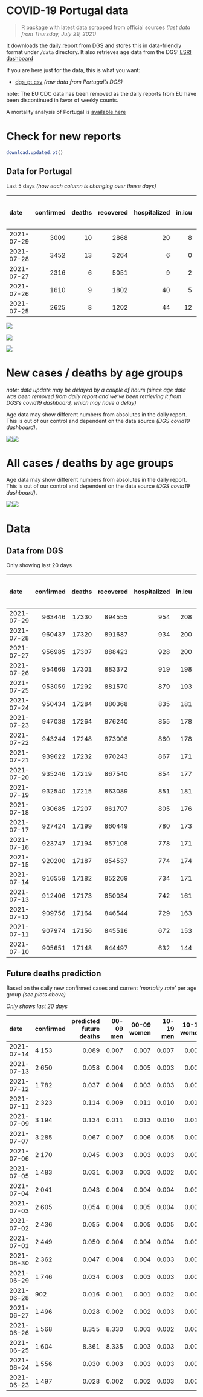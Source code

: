 COVID-19 Portugal data
================

> R package with latest data scrapped from official sources *(last data
> from Thursday, July 29, 2021)*

It downloads the [daily
report](https://covid19.min-saude.pt/relatorio-de-situacao/) from DGS
and stores this in data-friendly format under `/data` directory. It also
retrieves age data from the DGS’ [ESRI
dashboard](https://covid19.min-saude.pt/ponto-de-situacao-atual-em-portugal/)

If you are here just for the data, this is what you want:

-   [dgs\_pt.csv](raw/master/data/dgs_pt.csv) *(raw data from Portugal’s
    DGS)*

note: The EU CDC data has been removed as the daily reports from EU have
been discontinued in favor of weekly counts.

A mortality analysis of Portugal is [available
here](https://averissimo.github.io/covid19-analysis/mortality.html)

# Check for new reports

``` r
download.updated.pt()
```

## Data for Portugal

Last 5 days *(how each column is changing over these days)*

| date       | confirmed | deaths | recovered | hospitalized | in.icu | first vaccine | second vaccine | confirmed m 00-09 | confirmed w 00-09 | confirmed m 10-19 | confirmed w 10-19 | confirmed m 20-29 | confirmed w 20-29 | confirmed m 30-39 | confirmed w 30-39 | confirmed m 40-49 | confirmed w 40-49 | confirmed m 50-59 | confirmed w 50-59 | confirmed m 60-69 | confirmed w 60-69 | confirmed m 70-79 | confirmed w 70-79 | confirmed m 80+ | confirmed w 80+ | death m 00-09 | death w 00-09 | death m 10-19 | death w 10-19 | death m 20-29 | death w 20-29 | death m 30-39 | death w 30-39 | death m 40-49 | death w 40-49 | death m 50-59 | death w 50-59 | death m 60-69 | death w 60-69 | death m 70-79 | death w 70-79 | death m 80+ | death w 80+ |
|:-----------|----------:|-------:|----------:|-------------:|-------:|--------------:|---------------:|------------------:|------------------:|------------------:|------------------:|------------------:|------------------:|------------------:|------------------:|------------------:|------------------:|------------------:|------------------:|------------------:|------------------:|------------------:|------------------:|----------------:|----------------:|--------------:|--------------:|--------------:|--------------:|--------------:|--------------:|--------------:|--------------:|--------------:|--------------:|--------------:|--------------:|--------------:|--------------:|--------------:|--------------:|------------:|------------:|
| 2021-07-29 |      3009 |     10 |      2868 |           20 |      8 |         28074 |          59238 |                NA |                NA |                NA |                NA |                NA |                NA |                NA |                NA |                NA |                NA |                NA |                NA |                NA |                NA |                NA |                NA |              NA |              NA |            NA |            NA |            NA |            NA |            NA |            NA |            NA |            NA |            NA |            NA |            NA |            NA |            NA |            NA |            NA |            NA |          NA |          NA |
| 2021-07-28 |      3452 |     13 |      3264 |            6 |      0 |         27916 |          57705 |                NA |                NA |                NA |                NA |                NA |                NA |                NA |                NA |                NA |                NA |                NA |                NA |                NA |                NA |                NA |                NA |              NA |              NA |            NA |            NA |            NA |            NA |            NA |            NA |            NA |            NA |            NA |            NA |            NA |            NA |            NA |            NA |            NA |            NA |          NA |          NA |
| 2021-07-27 |      2316 |      6 |      5051 |            9 |      2 |         25642 |          60700 |                NA |                NA |                NA |                NA |                NA |                NA |                NA |                NA |                NA |                NA |                NA |                NA |                NA |                NA |                NA |                NA |              NA |              NA |            NA |            NA |            NA |            NA |            NA |            NA |            NA |            NA |            NA |            NA |            NA |            NA |            NA |            NA |            NA |            NA |          NA |          NA |
| 2021-07-26 |      1610 |      9 |      1802 |           40 |      5 |         17520 |          30948 |                NA |                NA |                NA |                NA |                NA |                NA |                NA |                NA |                NA |                NA |                NA |                NA |                NA |                NA |                NA |                NA |              NA |              NA |            NA |            NA |            NA |            NA |            NA |            NA |            NA |            NA |            NA |            NA |            NA |            NA |            NA |            NA |            NA |            NA |          NA |          NA |
| 2021-07-25 |      2625 |      8 |      1202 |           44 |     12 |         38279 |          55546 |                NA |                NA |                NA |                NA |                NA |                NA |                NA |                NA |                NA |                NA |                NA |                NA |                NA |                NA |                NA |                NA |              NA |              NA |            NA |            NA |            NA |            NA |            NA |            NA |            NA |            NA |            NA |            NA |            NA |            NA |            NA |            NA |            NA |            NA |          NA |          NA |

![](README_files/figure-gfm/totals-1.svg)<!-- -->

![](README_files/figure-gfm/differential-1.svg)<!-- -->

![](README_files/figure-gfm/differential_7days-1.svg)<!-- -->

# New cases / deaths by age groups

*note: data update may be delayed by a couple of hours (since age data
was been removed from daily report and we’ve been retrieving it from
DGS’s covid19 dashboard, which may have a delay)*

Age data may show different numbers from absolutes in the daily report.
This is out of our control and dependent on the data source *(DGS
covid19 dashboard)*.

![](README_files/figure-gfm/new_cases_deaths-1.svg)<!-- -->![](README_files/figure-gfm/new_cases_deaths-2.svg)<!-- -->

# All cases / deaths by age groups

Age data may show different numbers from absolutes in the daily report.
This is out of our control and dependent on the data source *(DGS
covid19 dashboard)*.

![](README_files/figure-gfm/total_cases_deaths-1.svg)<!-- -->![](README_files/figure-gfm/total_cases_deaths-2.svg)<!-- -->

# Data

## Data from DGS

Only showing last 20 days

| date       | confirmed | deaths | recovered | hospitalized | in.icu | confirmed m 00-09 | confirmed w 00-09 | confirmed m 10-19 | confirmed w 10-19 | confirmed m 20-29 | confirmed w 20-29 | confirmed m 30-39 | confirmed w 30-39 | confirmed m 40-49 | confirmed w 40-49 | confirmed m 50-59 | confirmed w 50-59 | confirmed m 60-69 | confirmed w 60-69 | confirmed m 70-79 | confirmed w 70-79 | confirmed m 80+ | confirmed w 80+ | death m 00-09 | death w 00-09 | death m 10-19 | death w 10-19 | death m 20-29 | death w 20-29 | death m 30-39 | death w 30-39 | death m 40-49 | death w 40-49 | death m 50-59 | death w 50-59 | death m 60-69 | death w 60-69 | death m 70-79 | death w 70-79 | death m 80+ | death w 80+ | first vaccine | second vaccine |
|:-----------|----------:|-------:|----------:|-------------:|-------:|------------------:|------------------:|------------------:|------------------:|------------------:|------------------:|------------------:|------------------:|------------------:|------------------:|------------------:|------------------:|------------------:|------------------:|------------------:|------------------:|----------------:|----------------:|--------------:|--------------:|--------------:|--------------:|--------------:|--------------:|--------------:|--------------:|--------------:|--------------:|--------------:|--------------:|--------------:|--------------:|--------------:|--------------:|------------:|------------:|--------------:|---------------:|
| 2021-07-29 |    963446 |  17330 |    894555 |          954 |    208 |                NA |                NA |                NA |                NA |                NA |                NA |                NA |                NA |                NA |                NA |                NA |                NA |                NA |                NA |                NA |                NA |              NA |              NA |            NA |            NA |            NA |            NA |            NA |            NA |            NA |            NA |            NA |            NA |            NA |            NA |            NA |            NA |            NA |            NA |          NA |          NA |       6633199 |        4753260 |
| 2021-07-28 |    960437 |  17320 |    891687 |          934 |    200 |                NA |                NA |                NA |                NA |                NA |                NA |                NA |                NA |                NA |                NA |                NA |                NA |                NA |                NA |                NA |                NA |              NA |              NA |            NA |            NA |            NA |            NA |            NA |            NA |            NA |            NA |            NA |            NA |            NA |            NA |            NA |            NA |            NA |            NA |          NA |          NA |       6605125 |        4694022 |
| 2021-07-27 |    956985 |  17307 |    888423 |          928 |    200 |                NA |                NA |                NA |                NA |                NA |                NA |                NA |                NA |                NA |                NA |                NA |                NA |                NA |                NA |                NA |                NA |              NA |              NA |            NA |            NA |            NA |            NA |            NA |            NA |            NA |            NA |            NA |            NA |            NA |            NA |            NA |            NA |            NA |            NA |          NA |          NA |       6577209 |        4636317 |
| 2021-07-26 |    954669 |  17301 |    883372 |          919 |    198 |                NA |                NA |                NA |                NA |                NA |                NA |                NA |                NA |                NA |                NA |                NA |                NA |                NA |                NA |                NA |                NA |              NA |              NA |            NA |            NA |            NA |            NA |            NA |            NA |            NA |            NA |            NA |            NA |            NA |            NA |            NA |            NA |            NA |            NA |          NA |          NA |       6551567 |        4575617 |
| 2021-07-25 |    953059 |  17292 |    881570 |          879 |    193 |                NA |                NA |                NA |                NA |                NA |                NA |                NA |                NA |                NA |                NA |                NA |                NA |                NA |                NA |                NA |                NA |              NA |              NA |            NA |            NA |            NA |            NA |            NA |            NA |            NA |            NA |            NA |            NA |            NA |            NA |            NA |            NA |            NA |            NA |          NA |          NA |       6534047 |        4544669 |
| 2021-07-24 |    950434 |  17284 |    880368 |          835 |    181 |                NA |                NA |                NA |                NA |                NA |                NA |                NA |                NA |                NA |                NA |                NA |                NA |                NA |                NA |                NA |                NA |              NA |              NA |            NA |            NA |            NA |            NA |            NA |            NA |            NA |            NA |            NA |            NA |            NA |            NA |            NA |            NA |            NA |            NA |          NA |          NA |       6495768 |        4489123 |
| 2021-07-23 |    947038 |  17264 |    876240 |          855 |    178 |                NA |                NA |                NA |                NA |                NA |                NA |                NA |                NA |                NA |                NA |                NA |                NA |                NA |                NA |                NA |                NA |              NA |              NA |            NA |            NA |            NA |            NA |            NA |            NA |            NA |            NA |            NA |            NA |            NA |            NA |            NA |            NA |            NA |            NA |          NA |          NA |       6453487 |        4428738 |
| 2021-07-22 |    943244 |  17248 |    873008 |          860 |    178 |                NA |                NA |                NA |                NA |                NA |                NA |                NA |                NA |                NA |                NA |                NA |                NA |                NA |                NA |                NA |                NA |              NA |              NA |            NA |            NA |            NA |            NA |            NA |            NA |            NA |            NA |            NA |            NA |            NA |            NA |            NA |            NA |            NA |            NA |          NA |          NA |       6409251 |        4370554 |
| 2021-07-21 |    939622 |  17232 |    870243 |          867 |    171 |                NA |                NA |                NA |                NA |                NA |                NA |                NA |                NA |                NA |                NA |                NA |                NA |                NA |                NA |                NA |                NA |              NA |              NA |            NA |            NA |            NA |            NA |            NA |            NA |            NA |            NA |            NA |            NA |            NA |            NA |            NA |            NA |            NA |            NA |          NA |          NA |       6371905 |        4312030 |
| 2021-07-20 |    935246 |  17219 |    867540 |          854 |    177 |                NA |                NA |                NA |                NA |                NA |                NA |                NA |                NA |                NA |                NA |                NA |                NA |                NA |                NA |                NA |                NA |              NA |              NA |            NA |            NA |            NA |            NA |            NA |            NA |            NA |            NA |            NA |            NA |            NA |            NA |            NA |            NA |            NA |            NA |          NA |          NA |       6326914 |        4257882 |
| 2021-07-19 |    932540 |  17215 |    863089 |          851 |    181 |                NA |                NA |                NA |                NA |                NA |                NA |                NA |                NA |                NA |                NA |                NA |                NA |                NA |                NA |                NA |                NA |              NA |              NA |            NA |            NA |            NA |            NA |            NA |            NA |            NA |            NA |            NA |            NA |            NA |            NA |            NA |            NA |            NA |            NA |          NA |          NA |       6283286 |        4201782 |
| 2021-07-18 |    930685 |  17207 |    861707 |          805 |    176 |                NA |                NA |                NA |                NA |                NA |                NA |                NA |                NA |                NA |                NA |                NA |                NA |                NA |                NA |                NA |                NA |              NA |              NA |            NA |            NA |            NA |            NA |            NA |            NA |            NA |            NA |            NA |            NA |            NA |            NA |            NA |            NA |            NA |            NA |          NA |          NA |       6252238 |        4173228 |
| 2021-07-17 |    927424 |  17199 |    860449 |          780 |    173 |                NA |                NA |                NA |                NA |                NA |                NA |                NA |                NA |                NA |                NA |                NA |                NA |                NA |                NA |                NA |                NA |              NA |              NA |            NA |            NA |            NA |            NA |            NA |            NA |            NA |            NA |            NA |            NA |            NA |            NA |            NA |            NA |            NA |            NA |          NA |          NA |       6197078 |        4130217 |
| 2021-07-16 |    923747 |  17194 |    857108 |          778 |    171 |                NA |                NA |                NA |                NA |                NA |                NA |                NA |                NA |                NA |                NA |                NA |                NA |                NA |                NA |                NA |                NA |              NA |              NA |            NA |            NA |            NA |            NA |            NA |            NA |            NA |            NA |            NA |            NA |            NA |            NA |            NA |            NA |            NA |            NA |          NA |          NA |       6146105 |        4065355 |
| 2021-07-15 |    920200 |  17187 |    854537 |          774 |    174 |                NA |                NA |                NA |                NA |                NA |                NA |                NA |                NA |                NA |                NA |                NA |                NA |                NA |                NA |                NA |                NA |              NA |              NA |            NA |            NA |            NA |            NA |            NA |            NA |            NA |            NA |            NA |            NA |            NA |            NA |            NA |            NA |            NA |            NA |          NA |          NA |       6090821 |        4004315 |
| 2021-07-14 |    916559 |  17182 |    852269 |          734 |    171 |             26882 |             25728 |             43987 |             44404 |             65534 |             71988 |             62342 |             71926 |             67933 |             84079 |             58382 |             73764 |             43057 |             47067 |             27321 |             30641 |           23645 |           47280 |             1 |             1 |             1 |             1 |             7 |             0 |             0 |             0 |             0 |             0 |             0 |             0 |             0 |             0 |             0 |             0 |           0 |           0 |       6034430 |        3940370 |
| 2021-07-13 |    912406 |  17173 |    850034 |          742 |    161 |             26682 |             25539 |             43701 |             44111 |             64964 |             71469 |             61955 |             71572 |             67628 |             83749 |             58252 |             73603 |             42975 |             46967 |             27258 |             30571 |           23616 |           47218 |             1 |             1 |             1 |             1 |             7 |             5 |            25 |            20 |            93 |            63 |           339 |           136 |          1077 |           471 |          2309 |          1366 |        5168 |        6090 |       5977771 |        3881746 |
| 2021-07-12 |    909756 |  17164 |    846544 |          729 |    163 |             26575 |             25416 |             43564 |             43947 |             64567 |             71143 |             61709 |             71353 |             67407 |             83536 |             58140 |             73493 |             42918 |             46893 |             27229 |             30534 |           23600 |           47191 |             1 |             1 |             1 |             1 |             7 |             5 |            24 |            20 |            93 |            63 |           339 |           136 |          1076 |           470 |          2307 |          1363 |        5168 |        6089 |       5933112 |        3808333 |
| 2021-07-11 |    907974 |  17156 |    845516 |          672 |    153 |             26474 |             25328 |             43445 |             43820 |             64339 |             70942 |             61514 |             71180 |             67266 |             83416 |             58070 |             73410 |             42894 |             46845 |             27214 |             30506 |           23595 |           47172 |             1 |             1 |             1 |             1 |             7 |             5 |            24 |            20 |            93 |            63 |           339 |           136 |          1076 |           470 |          2305 |          1363 |        5164 |        6087 |            NA |             NA |
| 2021-07-10 |    905651 |  17148 |    844497 |          632 |    144 |                NA |                NA |                NA |                NA |                NA |                NA |                NA |                NA |                NA |                NA |                NA |                NA |                NA |                NA |                NA |                NA |              NA |              NA |            NA |            NA |            NA |            NA |            NA |            NA |            NA |            NA |            NA |            NA |            NA |            NA |            NA |            NA |            NA |            NA |          NA |          NA |            NA |             NA |

## Future deaths prediction

Based on the daily new confirmed cases and current *‘mortality rate’*
per age group *(see plots above)*

*Only shows last 20 days*

| date       | confirmed | predicted future deaths | 00-09 men | 00-09 women | 10-19 men | 10-19 women | 20-29 men | 20-29 women | 30-39 men | 30-39 women | 40-49 men | 40-49 women | 50-59 men | 50-59 women | 60-69 men | 60-69 women | 70-79 men | 70-79 women | 80+ men | 80+ women |
|:-----------|:----------|------------------------:|----------:|------------:|----------:|------------:|----------:|------------:|----------:|------------:|----------:|------------:|----------:|------------:|----------:|------------:|----------:|------------:|--------:|----------:|
| 2021-07-14 | 4 153     |                   0.089 |     0.007 |       0.007 |     0.007 |       0.007 |     0.061 |           0 |         0 |           0 |         0 |           0 |         0 |           0 |         0 |           0 |         0 |           0 |       0 |         0 |
| 2021-07-13 | 2 650     |                   0.058 |     0.004 |       0.005 |     0.003 |       0.004 |     0.042 |           0 |         0 |           0 |         0 |           0 |         0 |           0 |         0 |           0 |         0 |           0 |       0 |         0 |
| 2021-07-12 | 1 782     |                   0.037 |     0.004 |       0.003 |     0.003 |       0.003 |     0.024 |           0 |         0 |           0 |         0 |           0 |         0 |           0 |         0 |           0 |         0 |           0 |       0 |         0 |
| 2021-07-11 | 2 323     |                   0.114 |     0.009 |       0.011 |     0.010 |       0.010 |     0.074 |           0 |         0 |           0 |         0 |           0 |         0 |           0 |         0 |           0 |         0 |           0 |       0 |         0 |
| 2021-07-09 | 3 194     |                   0.134 |     0.011 |       0.013 |     0.010 |       0.012 |     0.088 |           0 |         0 |           0 |         0 |           0 |         0 |           0 |         0 |           0 |         0 |           0 |       0 |         0 |
| 2021-07-07 | 3 285     |                   0.067 |     0.007 |       0.006 |     0.005 |       0.005 |     0.044 |           0 |         0 |           0 |         0 |           0 |         0 |           0 |         0 |           0 |         0 |           0 |       0 |         0 |
| 2021-07-06 | 2 170     |                   0.045 |     0.003 |       0.003 |     0.003 |       0.003 |     0.033 |           0 |         0 |           0 |         0 |           0 |         0 |           0 |         0 |           0 |         0 |           0 |       0 |         0 |
| 2021-07-05 | 1 483     |                   0.031 |     0.003 |       0.003 |     0.002 |       0.003 |     0.020 |           0 |         0 |           0 |         0 |           0 |         0 |           0 |         0 |           0 |         0 |           0 |       0 |         0 |
| 2021-07-04 | 2 041     |                   0.043 |     0.004 |       0.004 |     0.004 |       0.003 |     0.028 |           0 |         0 |           0 |         0 |           0 |         0 |           0 |         0 |           0 |         0 |           0 |       0 |         0 |
| 2021-07-03 | 2 605     |                   0.054 |     0.004 |       0.005 |     0.004 |       0.004 |     0.037 |           0 |         0 |           0 |         0 |           0 |         0 |           0 |         0 |           0 |         0 |           0 |       0 |         0 |
| 2021-07-02 | 2 436     |                   0.055 |     0.004 |       0.005 |     0.005 |       0.004 |     0.037 |           0 |         0 |           0 |         0 |           0 |         0 |           0 |         0 |           0 |         0 |           0 |       0 |         0 |
| 2021-07-01 | 2 449     |                   0.050 |     0.004 |       0.004 |     0.004 |       0.003 |     0.035 |           0 |         0 |           0 |         0 |           0 |         0 |           0 |         0 |           0 |         0 |           0 |       0 |         0 |
| 2021-06-30 | 2 362     |                   0.047 |     0.004 |       0.004 |     0.003 |       0.004 |     0.032 |           0 |         0 |           0 |         0 |           0 |         0 |           0 |         0 |           0 |         0 |           0 |       0 |         0 |
| 2021-06-29 | 1 746     |                   0.034 |     0.003 |       0.003 |     0.003 |       0.003 |     0.022 |           0 |         0 |           0 |         0 |           0 |         0 |           0 |         0 |           0 |         0 |           0 |       0 |         0 |
| 2021-06-28 | 902       |                   0.016 |     0.001 |       0.001 |     0.002 |       0.002 |     0.010 |           0 |         0 |           0 |         0 |           0 |         0 |           0 |         0 |           0 |         0 |           0 |       0 |         0 |
| 2021-06-27 | 1 496     |                   0.028 |     0.002 |       0.002 |     0.003 |       0.002 |     0.019 |           0 |         0 |           0 |         0 |           0 |         0 |           0 |         0 |           0 |         0 |           0 |       0 |         0 |
| 2021-06-26 | 1 568     |                   8.355 |     8.330 |       0.003 |     0.002 |       0.002 |     0.018 |           0 |         0 |           0 |         0 |           0 |         0 |           0 |         0 |           0 |         0 |           0 |       0 |         0 |
| 2021-06-25 | 1 604     |                   8.361 |     8.335 |       0.003 |     0.003 |       0.003 |     0.017 |           0 |         0 |           0 |         0 |           0 |         0 |           0 |         0 |           0 |         0 |           0 |       0 |         0 |
| 2021-06-24 | 1 556     |                   0.030 |     0.003 |       0.003 |     0.003 |       0.003 |     0.018 |           0 |         0 |           0 |         0 |           0 |         0 |           0 |         0 |           0 |         0 |           0 |       0 |         0 |
| 2021-06-23 | 1 497     |                   0.028 |     0.002 |       0.002 |     0.003 |       0.002 |     0.019 |           0 |         0 |           0 |         0 |           0 |         0 |           0 |         0 |           0 |         0 |           0 |       0 |         0 |
